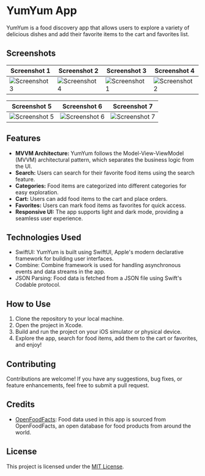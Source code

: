 # YumYum App


YumYum is a food discovery app that allows users to explore a variety of delicious dishes and add their favorite items to the cart and favorites list.

## Screenshots


| Screenshot 1                                    | Screenshot 2                                    | Screenshot 3                                    | Screenshot 4                                    |
|-------------------------------------------------|-------------------------------------------------|-------------------------------------------------|-------------------------------------------------|
| ![Screenshot 3](https://github.com/fahad0samara/swift-YumYum/assets/90055525/a756b4ed-ef87-41f0-b31f-4aeed2c3ea65) | ![Screenshot 4](https://github.com/fahad0samara/swift-YumYum/assets/90055525/cdcb4052-d095-401b-b186-62de32b5ef44) |  ![Screenshot 1](https://github.com/fahad0samara/swift-YumYum/assets/90055525/c7bf04a1-e18c-41f5-b1a6-41186cef7c93) | ![Screenshot 2](https://github.com/fahad0samara/swift-YumYum/assets/90055525/a4d1023d-1814-4e22-a7d4-ac8b09f68f6a) | ![Screenshot 3](https://github.com/fahad0samara/swift-YumYum/assets/90055525/a756b4ed-ef87-41f0-b31f-4aeed2c3ea65) | ![Screenshot 4](https://github.com/fahad0samara/swift-YumYum/assets/90055525/cdcb4052-d095-401b-b186-62de32b5ef44) 

| Screenshot 5                                    | Screenshot 6                                    | Screenshot 7                                    |
|-------------------------------------------------|-------------------------------------------------|-------------------------------------------------|
| ![Screenshot 5](https://github.com/fahad0samara/swift-YumYum/assets/90055525/5dbbd444-2768-4259-8400-9363c0b34e2e) | ![Screenshot 6](https://github.com/fahad0samara/swift-YumYum/assets/90055525/ed73368d-2e5e-4e66-99cd-47e965ae55c3) | ![Screenshot 7](https://github.com/fahad0samara/swift-YumYum/assets/90055525/40a779ba-44a1-449e-8a3c-efabd00a199c) |





## Features

- **MVVM Architecture:** YumYum follows the Model-View-ViewModel (MVVM) architectural pattern, which separates the business logic from the UI.
- **Search:** Users can search for their favorite food items using the search feature.
- **Categories:** Food items are categorized into different categories for easy exploration.
- **Cart:** Users can add food items to the cart and place orders.
- **Favorites:** Users can mark food items as favorites for quick access.
- **Responsive UI:** The app supports light and dark mode, providing a seamless user experience.

## Technologies Used

- SwiftUI: YumYum is built using SwiftUI, Apple's modern declarative framework for building user interfaces.
- Combine: Combine framework is used for handling asynchronous events and data streams in the app.
- JSON Parsing: Food data is fetched from a JSON file using Swift's Codable protocol.

## How to Use

1. Clone the repository to your local machine.
2. Open the project in Xcode.
3. Build and run the project on your iOS simulator or physical device.
4. Explore the app, search for food items, add them to the cart or favorites, and enjoy!

## Contributing

Contributions are welcome! If you have any suggestions, bug fixes, or feature enhancements, feel free to submit a pull request.

## Credits

- [OpenFoodFacts](https://world.openfoodfacts.org/): Food data used in this app is sourced from OpenFoodFacts, an open database for food products from around the world.

## License

This project is licensed under the [MIT License](LICENSE).
